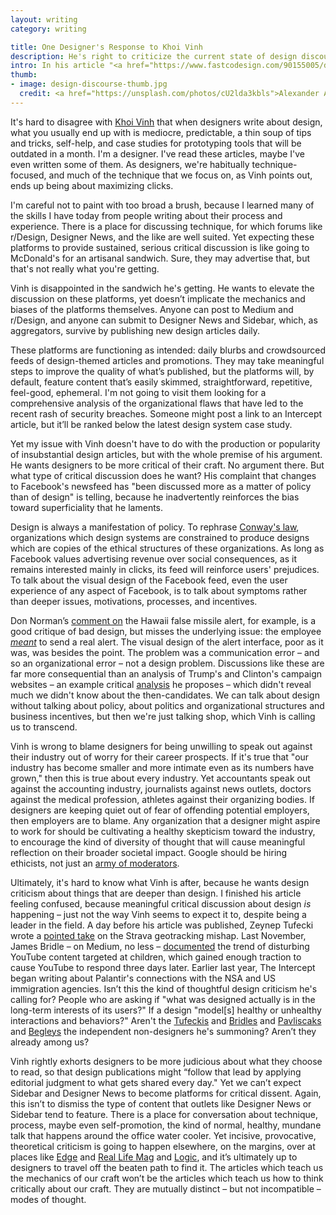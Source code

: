```yaml
---
layout: writing
category: writing

title: One Designer's Response to Khoi Vinh
description: He's right to criticize the current state of design discourse, but doesn't recognize the lively, incisive critique happening off the beaten path.
intro: In his article "<a href="https://www.fastcodesign.com/90155005/design-discourse-is-in-a-state-of-arrested-development">Design Discourse Is in a State of Arrested Development</a>", Khoi Vinh argues that the industry lacks substantive critique from unbiased outsiders. Yet it's there to be found, just not where he seems to expect.
thumb: 
- image: design-discourse-thumb.jpg
  credit: <a href="https://unsplash.com/photos/cU2lda3kbls">Alexander Andrews</a>
---
```


<!-- Better title --> 

It's hard to disagree with [Khoi Vinh](https://www.subtraction.com/) that when designers write about design, what you usually end up with is mediocre, predictable, a thin soup of tips and tricks, self-help, and case studies for prototyping tools that will be outdated in a month. I'm a designer. I've read these articles, maybe I've even written some of them. As designers, we're habitually technique-focused, and much of the technique that we focus on, as Vinh points out, ends up being about maximizing clicks.

I'm careful not to paint with too broad a brush, because I learned many of the skills I have today from people writing about their process and experience. There is a place for discussing technique, for which forums like r/Design, Designer News, and the like are well suited. Yet expecting these platforms to provide sustained, serious critical discussion is like going to McDonald's for an artisanal sandwich. Sure, they may advertise that, but that's not really what you're getting.

Vinh is disappointed in the sandwich he's getting. He wants to elevate the discussion on these platforms, yet doesn’t implicate the mechanics and biases of the platforms themselves. Anyone can post to Medium and r/Design, and anyone can submit to Designer News and Sidebar, which, as aggregators, survive by publishing new design articles daily. 

These platforms are functioning as intended: daily blurbs and crowdsourced feeds of design-themed articles and promotions. They may take meaningful steps to improve the quality of what’s published, but the platforms will, by default, feature content that’s easily skimmed, straightforward, repetitive, feel-good, ephemeral. I'm not going to visit them looking for a comprehensive analysis of the organizational flaws that have led to the recent rash of security breaches. Someone might post a link to an Intercept article, but it’ll be ranked below the latest design system case study.

Yet my issue with Vinh doesn't have to do with the production or popularity of insubstantial design articles, but with the whole premise of his argument. He wants designers to be more critical of their craft. No argument there. But what type of critical discussion does he want? His complaint that changes to Facebook's newsfeed has "been discussed more as a matter of policy than of design" is telling, because he inadvertently reinforces the bias toward superficiality that he laments.

<!-- Clarify reinforcement --> 

Design is always a manifestation of policy. To rephrase [Conway's law](https://en.wikipedia.org/wiki/Conway%27s_law), organizations which design systems are constrained to produce designs which are copies of the ethical structures of these organizations. As long as Facebook values advertising revenue over social consequences, as it remains interested mainly in clicks, its feed will reinforce users' prejudices. To talk about the visual design of the Facebook feed, even the user experience of any aspect of Facebook, is to talk about symptoms rather than deeper issues, motivations, processes, and incentives.

Don Norman’s [comment on](https://www.fastcodesign.com/90157153/don-norman-what-went-wrong-in-hawaii-human-error-nope-bad-design) the Hawaii false missile alert, for example, is a good critique of bad design, but misses the underlying issue: the employee [_meant_](https://www.washingtonpost.com/news/the-switch/wp/2018/01/30/heres-what-went-wrong-with-that-hawaii-missile-alert-the-fcc-says/?utm_term=.2a1c30d4c128) to send a real alert. The visual design of the alert interface, poor as it was, was besides the point. The problem was a communication error – and so an organizational error – not a design problem. Discussions like these are far more consequential than an analysis of Trump's and Clinton's campaign websites – an example critical [analysis](https://www.cooper.com/journal/2016/2/presidential-election-2016-the-best-ui) he proposes – which didn't reveal much we didn't know about the then-candidates. We can talk about design without talking about policy, about politics and organizational structures and business incentives, but then we're just talking shop, which Vinh is calling us to transcend.

Vinh is wrong to blame designers for being unwilling to speak out against their industry out of worry for their career prospects. If it's true that "our industry has become smaller and more intimate even as its numbers have grown," then this is true about every industry. Yet accountants speak out against the accounting industry, journalists against news outlets, doctors against the medical profession, athletes against their organizing bodies. If designers are keeping quiet out of fear of offending potential employers, then employers are to blame. Any organization that a designer might aspire to work for should be cultivating a healthy skepticism toward the industry, to encourage the kind of diversity of thought that will cause meaningful reflection on their broader societal impact. Google should be hiring ethicists, not just an [army of moderators](http://money.cnn.com/2017/12/05/technology/google-youtube-hiring-reviewers-offensive-videos/index.html). 

Ultimately, it's hard to know what Vinh is after, because he wants design criticism about things that are deeper than design. I finished his article feeling confused, because meaningful critical discussion about design _is_ happening – just not the way Vinh seems to expect it to, despite being a leader in the field. A day before his article was published, Zeynep Tufecki wrote a [pointed take](https://www.nytimes.com/2018/01/30/opinion/strava-privacy.html) on the Strava geotracking mishap. Last November, James Bridle – on Medium, no less – [documented](https://medium.com/@jamesbridle/something-is-wrong-on-the-internet-c39c471271d2) the trend of disturbing YouTube content targeted at children, which gained enough traction to cause YouTube to respond three days later. Earlier last year, The Intercept began writing about Palantir's connections with the NSA and US immigration agencies. Isn’t this the kind of thoughtful design criticism he's calling for? People who are asking if "what was designed actually is in the long-term interests of its users?" If a design "model[s] healthy or unhealthy interactions and behaviors?" Aren't the [Tufeckis](https://twitter.com/zeynep) and [Bridles](https://twitter.com/jamesbridle) and [Pavliscaks](https://twitter.com/paminthelab) and [Begleys](https://twitter.com/joshbegley) the independent non-designers he's summoning? Aren’t they already among us?

Vinh rightly exhorts designers to be more judicious about what they choose to read, so that design publications might “follow that lead by applying editorial judgment to what gets shared every day." Yet we can’t expect Sidebar and Designer News to become platforms for critical dissent. Again, this isn’t to dismiss the type of content that outlets like Designer News or Sidebar tend to feature. There is a place for conversation about technique, process, maybe even self-promotion, the kind of normal, healthy, mundane talk that happens around the office water cooler. Yet incisive, provocative, theoretical criticism is going to happen elsewhere, on the margins, over at places like [Edge](https://www.edge.org/) and [Real Life Mag](http://reallifemag.com/) and [Logic](https://logicmag.io/), and it’s ultimately up to designers to travel off the beaten path to find it. The articles which teach us the mechanics of our craft won’t be the articles which teach us how to think critically about our craft. They are mutually distinct – but not incompatible – modes of thought.